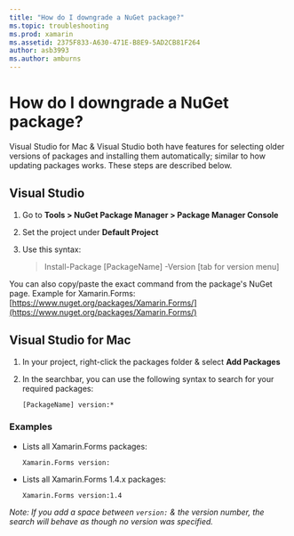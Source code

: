```yaml
---
title: "How do I downgrade a NuGet package?"
ms.topic: troubleshooting
ms.prod: xamarin
ms.assetid: 2375F833-A630-471E-B8E9-5AD2CB81F264
author: asb3993
ms.author: amburns
---
```


# How do I downgrade a NuGet package?

Visual Studio for Mac & Visual Studio both have features for selecting older versions of packages and installing them automatically; similar to how updating packages works. These steps are described below.

## Visual Studio
1. Go to **Tools > NuGet Package Manager > Package Manager Console**
2. Set the project under **Default Project**
3. Use this syntax:

	> Install-Package [PackageName] -Version [tab for version menu]

You can also copy/paste the exact command from the package's NuGet page. Example for Xamarin.Forms: [https://www.nuget.org/packages/Xamarin.Forms/](https://www.nuget.org/packages/Xamarin.Forms/)

## Visual Studio for Mac
1. In your project, right-click the packages folder & select **Add Packages**
2. In the searchbar, you can use the following syntax to search for your required packages:

	`[PackageName] version:*`

### Examples 
- Lists all Xamarin.Forms packages: 

	`Xamarin.Forms version:`
- Lists all Xamarin.Forms 1.4.x packages: 

	`Xamarin.Forms version:1.4`

*Note: If you add a space between `version:` & the version number, the search will behave as though no version was specified.*


